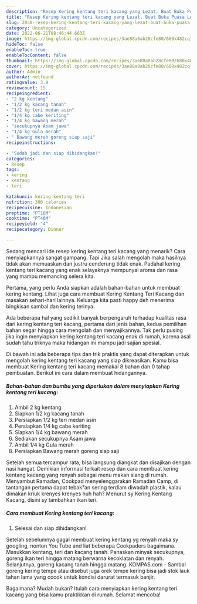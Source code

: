 ```yaml
---
description: "Resep Kering kentang teri kacang yang Lezat, Buat Buka Puasa Lezat Sekali"
title: "Resep Kering kentang teri kacang yang Lezat, Buat Buka Puasa Lezat Sekali"
slug: 2038-resep-kering-kentang-teri-kacang-yang-lezat-buat-buka-puasa-lezat-sekali
category: Uncategorized
date: 2022-06-21T08:46:44.663Z
image: https://img-global.cpcdn.com/recipes/3ae88a8ab28cfe80/680x482cq70/kering-kentang-teri-kacang-foto-resep-utama.jpg
hideToc: false
enableToc: true
enableTocContent: false
thumbnail: https://img-global.cpcdn.com/recipes/3ae88a8ab28cfe80/680x482cq70/kering-kentang-teri-kacang-foto-resep-utama.jpg
cover: https://img-global.cpcdn.com/recipes/3ae88a8ab28cfe80/680x482cq70/kering-kentang-teri-kacang-foto-resep-utama.jpg
author: Admin
authorAv: notfound
ratingvalue: 3.9
reviewcount: 15
recipeingredient:
- "2 kg kentang"
- "1/2 kg kacang tanah"
- "1/2 kg teri medan asin"
- "1/4 kg cabe keriting"
- "1/4 kg bawang merah"
- "secukupnya Asam jawa"
- "1/4 kg Gula merah"
- " Bawang merah goreng siap saji"
recipeinstructions:

- "Sudah jadi dan siap dihidangkan!"
categories:
- Resep
tags:
- kering
- kentang
- teri

katakunci: kering kentang teri 
nutrition: 300 calories
recipecuisine: Indonesian
preptime: "PT18M"
cooktime: "PT46M"
recipeyield: "4"
recipecategory: Dinner

---
```



Sedang mencari ide resep kering kentang teri kacang yang menarik? Cara menyiapkannya sangat gampang. Tapi Jika salah mengolah maka hasilnya tidak akan memuaskan dan justru cenderung tidak enak. Padahal kering kentang teri kacang yang enak selayaknya mempunyai aroma dan rasa yang mampu memancing selera kita.


Pertama, yang perlu Anda siapkan adalah bahan-bahan untuk membuat kering kentang. Lihat juga cara membuat Kering Kentang Teri Kacang dan masakan sehari-hari lainnya. Keluarga kita pasti happy deh menerima bingkisan sambal dan kering terinya.

Ada beberapa hal yang sedikit banyak berpengaruh terhadap kualitas rasa dari kering kentang teri kacang, pertama dari jenis bahan, kedua pemilihan bahan segar hingga cara mengolah dan menyajikannya. Tak perlu pusing jika ingin menyiapkan kering kentang teri kacang enak di rumah, karena asal sudah tahu triknya maka hidangan ini mampu jadi sajian spesial.


Di bawah ini ada beberapa tips dan trik praktis yang dapat diterapkan untuk mengolah kering kentang teri kacang yang siap dikreasikan. Kamu bisa membuat Kering kentang teri kacang memakai 8 bahan dan 0 tahap pembuatan. Berikut ini cara dalam membuat hidangannya.

<!--inarticleads1-->

##### Bahan-bahan dan bumbu yang diperlukan dalam menyiapkan Kering kentang teri kacang:

1. Ambil 2 kg kentang
1. Siapkan 1/2 kg kacang tanah
1. Persiapkan 1/2 kg teri medan asin
1. Persiapkan 1/4 kg cabe keriting
1. Siapkan 1/4 kg bawang merah
1. Sediakan secukupnya Asam jawa
1. Ambil 1/4 kg Gula merah
1. Persiapkan  Bawang merah goreng siap saji


Setelah semua tercampur rata, bisa langsung diangkat dan disajikan dengan nasi hangat. Demikian informasi terkait resep dan cara membuat kering kentang kacang yang renyah sebagai menu makan siang di rumah. Menyambut Ramadan, Cookpad menyelenggarakan Ramadan Camp, di tantangan pertama dapat tebak²an sering terdiam diwadah plastik, kalau dimakan kriuk krenyes krenyes huh hah? Menurut sy Kering Kentang Kacang, disini sy tambahkan ikan teri. 

<!--inarticleads2-->

##### Cara membuat Kering kentang teri kacang:


1. Selesai dan siap dihidangkan!

Setelah sebelumnya gagal membuat kering kentang yg renyah maka sy googling, nonton You Tube and liat beberapa Cookpaders bagaimana. Masukkan kentang, teri dan kacang tanah. Panaskan minyak secukupnya, goreng ikan teri hingga matang berwarna kecoklatan dan renyah. Selanjutnya, goreng kacang tanah hingga matang. KOMPAS.com - Sambal goreng kering tempe atau disebut juga orek tempe kering bisa jadi stok lauk tahan lama yang cocok untuk kondisi darurat termasuk banjir. 

Bagaimana? Mudah bukan? Itulah cara menyiapkan kering kentang teri kacang yang bisa kamu praktikkan di rumah. Selamat mencoba!
